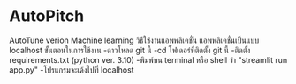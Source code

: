 # AutoPitch
AutoTune verion Machine learning 
วิธีใช้งานแอพพลิเคชั่น แอพพลิเคชั่นเป็นแบบ localhost 
ขั้นตอนในการใช้งาน
-ดาวโหลด git นี้
-cd โฟเดอร๋ที่ติดตั้ง git นี้
-ติดตั้ง requirements.txt (python ver. 3.10)
-พิมพ์บน terminal หรือ shell ว่า "streamlit run app.py"
-โปรแกรมจะเด้งไปที่ localhost
